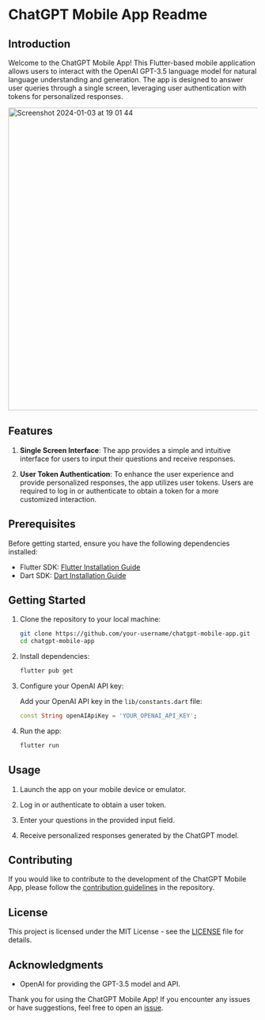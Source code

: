 # ChatGPT Mobile App Readme

## Introduction

Welcome to the ChatGPT Mobile App! This Flutter-based mobile application allows users to interact with the OpenAI GPT-3.5 language model for natural language understanding and generation. The app is designed to answer user queries through a single screen, leveraging user authentication with tokens for personalized responses.

<img width="612" alt="Screenshot 2024-01-03 at 19 01 44" src="https://github.com/aliyuldashev/MobileChatGpt/assets/101242679/d757e6c2-b13a-4e79-9c2a-9fa9b7312389">


## Features

1. **Single Screen Interface**: The app provides a simple and intuitive interface for users to input their questions and receive responses.

2. **User Token Authentication**: To enhance the user experience and provide personalized responses, the app utilizes user tokens. Users are required to log in or authenticate to obtain a token for a more customized interaction.

## Prerequisites

Before getting started, ensure you have the following dependencies installed:

- Flutter SDK: [Flutter Installation Guide](https://flutter.dev/docs/get-started/install)
- Dart SDK: [Dart Installation Guide](https://dart.dev/get-dart)

## Getting Started

1. Clone the repository to your local machine:

    ```bash
    git clone https://github.com/your-username/chatgpt-mobile-app.git
    cd chatgpt-mobile-app
    ```

2. Install dependencies:

    ```bash
    flutter pub get
    ```

3. Configure your OpenAI API key:

    Add your OpenAI API key in the `lib/constants.dart` file:

    ```dart
    const String openAIApiKey = 'YOUR_OPENAI_API_KEY';
    ```

4. Run the app:

    ```bash
    flutter run
    ```

## Usage

1. Launch the app on your mobile device or emulator.

2. Log in or authenticate to obtain a user token.

3. Enter your questions in the provided input field.

4. Receive personalized responses generated by the ChatGPT model.

## Contributing

If you would like to contribute to the development of the ChatGPT Mobile App, please follow the [contribution guidelines](CONTRIBUTING.md) in the repository.

## License

This project is licensed under the MIT License - see the [LICENSE](LICENSE) file for details.

## Acknowledgments

- OpenAI for providing the GPT-3.5 model and API.

Thank you for using the ChatGPT Mobile App! If you encounter any issues or have suggestions, feel free to open an [issue](https://github.com/your-username/chatgpt-mobile-app/issues).
